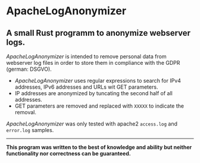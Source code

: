 # ApacheLogAnonymizer
## A small Rust programm to anonymize webserver logs.

_ApacheLogAnonymizer_ is intended to remove personal data from webserver log files in order to store them in compliance with the GDPR (german: DSGVO).

* _ApacheLogAnonymizer_ uses regular expressions to search for IPv4 addresses, IPv6 addresses and URLs wit GET parameters.
* IP addresses are anonymized by tuncating the second half of all addresses.
* GET parameters are removed and replaced with `XXXXX` to indicate the removal.

_ApacheLogAnonymizer_ was only tested with apache2 `access.log` and `error.log` samples.

---
**This program was written to the best of knowledge and ability but neither functionality nor correctness can be guaranteed.** 
